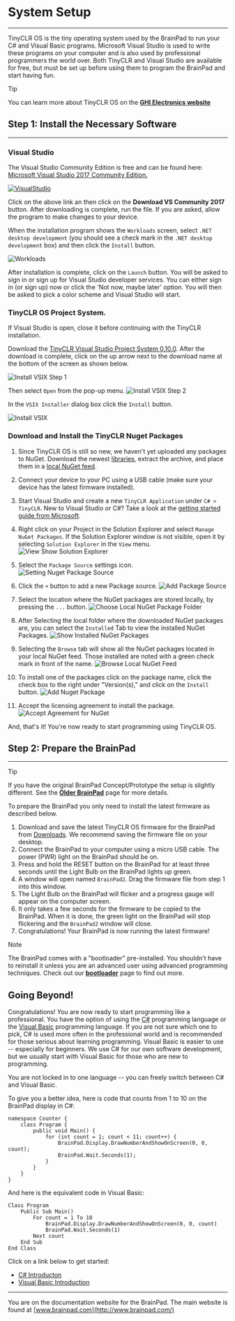 # System Setup
---
TinyCLR OS is the tiny operating system used by the BrainPad to run your C# and Visual Basic programs. Microsoft Visual Studio is used to write these programs on your computer and is also used by professional programmers the world over. Both TinyCLR and Visual Studio are available for free, but must be set up before using them to program the BrainPad and start having fun.

> [!Tip]
> You can learn more about TinyCLR OS on the [**GHI Electronics website**](https://www.ghielectronics.com/tinyclr/features)

## Step 1: Install the Necessary Software
---
### Visual Studio
The Visual Studio Community Edition is free and can be found here: [Microsoft Visual Studio 2017 Community Edition.](https://www.visualstudio.com/vs/community/)

[![VisualStudio](images/download-visual-studio.png)](https://www.visualstudio.com/vs/community/)

Click on the above link an then click on the **Download VS Community 2017** button. After downloading is complete, run the file. If you are asked, allow the program to make changes to your device.

When the installation program shows the `Workloads` screen, select `.NET desktop development` (you should see a check mark in the `.NET desktop development` box) and then click the `Install` button.

![Workloads](images/visual-studio-workloads.png)

After installation is complete, click on the `Launch` button. You will be asked to sign in or sign up for Visual Studio developer services. You can either sign in (or sign up) now or click the 'Not now, maybe later' option. You will then be asked to pick a color scheme and Visual Studio will start.

### TinyCLR OS Project System.

If Visual Studio is open, close it before continuing with the TinyCLR installation.

Download the [TinyCLR Visual Studio Project System 0.10.0](http://files.ghielectronics.com/downloads/TinyCLR/Extensions/TinyCLR%20OS%20Project%20System%20v0.10.0.vsix). After the download is complete, click on the up arrow next to the download name at the bottom of the screen as shown below.

![Install VSIX Step 1](images/install-vsix-step1.png)

Then select `Open` from the pop-up menu.
![Install VSIX Step 2](images/install-vsix-step2.png)

In the `VSIX Installer` dialog box click the `Install` button.

![Install VSIX](images/install-vsix.png)

### Download and Install the TinyCLR Nuget Packages

1. Since TinyCLR OS is still so new, we haven't yet uploaded any packages to NuGet.  Download the newest [libraries](downloads.md#libraries), extract the archive, and place them in a [local NuGet feed](https://docs.nuget.org/ndocs/hosting-packages/local-feeds).
2. Connect your device to your PC using a USB cable (make sure your device has the latest firmware installed).
3. Start Visual Studio and create a new `TinyCLR Application` under `C# > TinyCLR`. New to Visual Studio or C#? Take a look at the [getting started guide from Microsoft](https://docs.microsoft.com/en-us/dotnet/csharp/getting-started/with-visual-studio).
4. Right click on your Project in the Solution Explorer and select `Manage NuGet Packages`.  If the Solution Explorer window is not visible, open it by selecting `Solution Explorer` in the `View` menu.
![View Show Solution Explorer](images/select-manage-nuget-packages.jpg)

5. Select the `Package Source` settings icon. 
![Setting Nuget Package Source](images/setting-nuget-package-source.jpg) 

6. Click the `+` button to add a new Package source. 
![Add Package Source](images/add-package-source.jpg)

7. Select the location where the NuGet packages are stored locally, by pressing the `...` button. 
![Choose Local NuGet Package Folder](images/choose-local-nuget-package-folder.jpg)

8. After Selecting the local folder where the downloaded NuGet packages are, you can select the `Installed` Tab to view the installed NuGet Packages. 
![Show Installed NuGet Packages](images/show-installed-nuget-packages.jpg)

9. Selecting the `Browse` tab will show all the NuGet packages located in your local NuGet feed. Those installed are noted with a green check mark in front of the name. 
![Browse Local NuGet Feed](images/browse-local-nuget-feed.jpg)

10. To install one of the packages click on the package name, click the check box to the right under "Version(s)," and click on the `Install` button.
![Add Nuget Package](images/add-nuget-package.jpg)

11. Accept the licensing agreement to install the package.
![Accept Agreement for NuGet](images/accept-agreement-for-nuget.jpg)

And, that's it! You're now ready to start programming using TinyCLR OS.

## Step 2: Prepare the BrainPad
---

> [!Tip]
> If you have the original BrainPad Concept/Prototype the setup is slightly different. See the [**Older BrainPad**](..\resources\older-brainpad.md) page for more details.

To prepare the BrainPad you only need to install the latest firmware as described below.

1. Download and save the latest TinyCLR OS firmware for the BrainPad from [Downloads](../resources/downloads.md#tinyclr-os-firmware). We recommend saving the firmware file on your desktop.
2. Connect the BrainPad to your computer using a micro USB cable. The power (PWR) light on the BrainPad should be on.
3. Press and hold the RESET button on the BrainPad for at least three seconds until the Light Bulb on the BrainPad lights up green.
4. A window will open named `BrainPad2`. Drag the firmware file from step 1 into this window.
5. The Light Bulb on the BrainPad will flicker and a progress gauge will appear on the computer screen.
6. It only takes a few seconds for the firmware to be copied to the BrainPad. When it is done, the green light on the BrainPad will stop flickering and the `BrainPad2` window will close.
7. Congratulations! Your BrainPad is now running the latest firmware!


> [!Note]
> The BrainPad comes with a "bootloader" pre-installed. You shouldn't have to reinstall it unless you are an advanced user using advanced programming techniques. Check out our [**bootloader**](../resources/bootloader.md) page to find out more.

## Going Beyond!
Congratulations! You are now ready to start programming like a professional. You have the option of using the [C#](csharp/intro.md) programming language or the [Visual Basic](vb/intro.md) programming language. If you are not sure which one to pick, C# is used more often in the professional world and is recommended for those serious about learning programming. Visual Basic is easier to use -- especially for beginners. We use C# for our own software development, but we usually start with Visual Basic for those who are new to programming.

You are not locked in to one language -- you can freely switch between C# and Visual Basic.

To give you a better idea, here is code that counts from 1 to 10 on the BrainPad display in C#:

```
namespace Counter {
    class Program {
        public void Main() {
            for (int count = 1; count < 11; count++) {
                BrainPad.Display.DrawNumberAndShowOnScreen(0, 0, count);
                BrainPad.Wait.Seconds(1);
            }
        }
    }
}
```

And here is the equivalent code in Visual Basic:
```
Class Program
    Public Sub Main()
        For count = 1 To 10
            BrainPad.Display.DrawNumberAndShowOnScreen(0, 0, count)
            BrainPad.Wait.Seconds(1)
        Next count
    End Sub
End Class
```

Click on a link below to get started:

* [C# Introducton](csharp/intro.md)
* [Visual Basic Introduction](vb/intro.md)


---
You are on the documentation website for the BrainPad. The main website is found at [www.brainpad.com](http://www.brainpad.com/)
